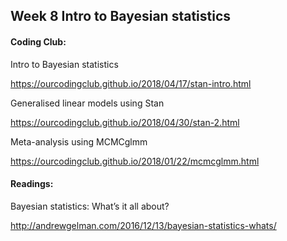 ## Week 8 Intro to Bayesian statistics
#### Coding Club: 

Intro to Bayesian statistics 

https://ourcodingclub.github.io/2018/04/17/stan-intro.html

Generalised linear models using Stan 

https://ourcodingclub.github.io/2018/04/30/stan-2.html

Meta-analysis using MCMCglmm 

https://ourcodingclub.github.io/2018/01/22/mcmcglmm.html

#### Readings: 

Bayesian statistics: What’s it all about? 

http://andrewgelman.com/2016/12/13/bayesian-statistics-whats/
